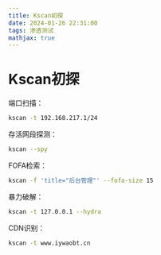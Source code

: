 ```yaml
---
title: Kscan初探
date: 2024-01-26 22:31:00
tags: 渗透测试
mathjax: true
---
```


# Kscan初探

端口扫描：

```bash
kscan -t 192.168.217.1/24
```

存活网段探测：

```bash
kscan --spy
```

FOFA检索：

```bash
kscan -f 'title="后台管理"' --fofa-size 15
```

暴力破解：

```bash
kscan -t 127.0.0.1 --hydra
```

CDN识别：

```bash
kscan -t www.iywaobt.cn
```
